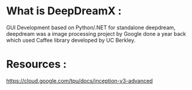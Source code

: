 # What is DeepDreamX :
GUI Development based on Python/.NET for standalone deepdream, deepdream was a image processing project by Google done a year back which used Caffee library developed by UC Berkley.

# Resources :

https://cloud.google.com/tpu/docs/inception-v3-advanced

